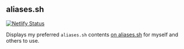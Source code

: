 ## aliases.sh

[![Netlify Status](https://api.netlify.com/api/v1/badges/93940616-2c34-494c-815b-4fa1b98d6be3/deploy-status)](https://app.netlify.com/sites/aliases-sh/deploys)

Displays my preferred `aliases.sh` contents [on aliases.sh](https://aliases.sh) for myself and others to use.
